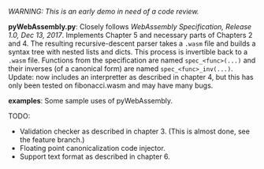 *WARNING: This is an early demo in need of a code review.*
  

**pyWebAssembly.py**: Closely follows *WebAssembly Specification, Release 1.0, Dec 13, 2017*. Implements Chapter 5 and necessary parts of Chapters 2 and 4. The resulting recursive-descent parser takes a `.wasm` file and builds a syntax tree with nested lists and dicts. This process is invertible back to a `.wasm` file. Functions from the specification are named `spec_<func>(...)` and their inverses (of a canonical form) are named `spec_<func>_inv(...)`. Update: now includes an interpretter as described in chapter 4, but this has only been tested on fibonacci.wasm and may have many bugs.


**examples**: Some sample uses of pyWebAssembly.



TODO:
 * Validation checker as described in chapter 3. (This is almost done, see the feature branch.)
 * Floating point canonicalization code injector.
 * Support text format as described in chapter 6.



